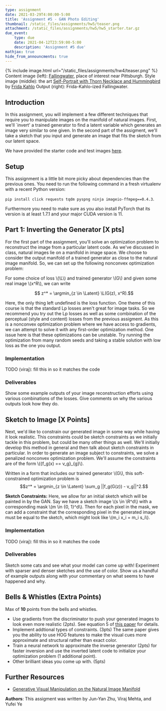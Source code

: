 ```yaml
---
type: assignment
date: 2021-03-29T4:00:00-5:00
title: 'Assignment #5 - GAN Photo Editing'
thumbnail: /static_files/assignments/hw5/teaser.png
attachment: /static_files/assignments/hw5/hw5_starter.tar.gz
due_event:
    type: due
    date: 2021-04-12T23:59:00-5:00
    description: 'Assignment #5 due'
mathjax: true
hide_from_announcments: true
---
```


$$
\DeclareMathOperator{\argmin}{arg min}
\newcommand{\L}{\mathcal{L}}
\newcommand{\Latent}{\tilde{\mathbb{Z}}}
\newcommand{\R}{\mathbb{R}}
$$

{% include image.html url="/static_files/assignments/hw4/teaser.png" %}
Content image (left): [Fallingwater](https://fallingwater.org/), place of interest near Pittsburgh. Style image (middle): the art [Self-Portrait with Thorn Necklace and Hummingbird](https://www.fridakahlo.org/self-portrait-with-thorn-necklace-and-hummingbird.jsp) by [Frida Kahlo](https://www.fridakahlo.org/frida-kahlo-biography.jsp) Output (right): Frida-Kahlo-ized Fallingwater. 

## Introduction
In this assignment, you will implement a few different techniques that require you to manipulate images on the manifold of natural images. First, we'll `invert' a trained generator to find a latent variable which generates an image very similar to one given. In the second part of the assigment, we'll take a sketch that you input and generate an image that fits the sketch from our latent space.

We have provided the starter code and test images [here](/static_files/assignments/hw5/hw5_starter.tar.gz).

## Setup

This assignment is a little bit more picky about dependencies than the previous ones. You need to run the following command in a fresh virtualenv with a recent Python version:

`pip install click requests tqdm pyspng ninja imageio-ffmpeg==0.4.3`.

Furthermore you need to make sure as you also install PyTorch that its version is at least 1.7.1 and your major CUDA version is 11.

## Part 1: Inverting the Generator [X pts]
For the first part of the assignment, you'll solve an optimization problem to reconstruct the image from a particular latent code. As we've discussed in class, natural images lie on a manifold in image space. We choose to consider the output manifold of a trained generator as close to the natural image manifold. So, we can set up the following nonconvex optimization problem:

For some choice of loss \\(\L\\) and trained generator \\(G\\) and given some real image \\(x^R\\), we can write

$$ z^* = \argmin_{z \in \Latent} \L(G(z), x^R).$$

Here, the only thing left undefined is the loss function. One theme of this course is that the standard Lp losses aren't great for image tasks. So we recommend you try out the Lp losses as well as some combination of the perceptual (style and content) losses from the previous assigment. As this is a nonconvex optimization problem where we have access to gradients, we can attempt to solve it with any first-order optimization method. One issue here is that these optimizations can be unstable. Try running the optimization from many random seeds and taking a stable solution with low loss as the one you output.

### Implementation
TODO (viraj): fill this in so it matches the code

### Deliverables

Show some example outputs of your image reconstruction efforts using various combinations of the losses. Give comments on why the various outputs look how they do.

## Sketch to Image [X Points]
Next, we'd like to constrain our generated image in some way while having it look realistic. This constraints could be sketch constraints as we initially tackle in this problem, but could be many other things as well. We'll initially develop this method in general and then talk about sketch constraints in particular. In order to generate an image subject to constraints, we solve a penalized nonconvex optimization problem. We'll assume the constraints are of the form \\(\{f_g(x) == v_g\}_{g}\\).

Written in a form that includes our trained generator \\(G\\), this soft-constrained optimization problem is
$$z^* = \argmin_{z \in \Latent} \sum_g ||f_g(G(z)) - v_g||^2.$$

__Sketch Constraints:__
Here, we allow for an initial sketch which will be painted in by the GAN. Say we have a sketch image \\(s \in \R^d\\) with a corresponding mask \\(m \in {0, 1}^d\\). Then for each pixel in the mask, we can add a constraint that the corresponding pixel in the generated image must be equal to the sketch, which might look like \\(m_i x_i = m_i s_i\\).

### Implementation

TODO (viraj): fill this in so it matches the code

### Deliverables

Sketch some cats and see what your model can come up with! Experiment with sparser and denser sketches and the use of color. Show us a handful of example outputs along with your commentary on what seems to have happened and why.

## Bells & Whistles (Extra Points)
Max of **10** points from the bells and whistles.
- Use gradients from the discriminator to push your generated images to look even more realistic (2pts). See equation 5 of [this paper](https://arxiv.org/pdf/1609.03552.pdf) for details.
- Implement addtional types of constraints. (3pts) The same paper gives you the ability to use HOG features to make the visual cues more approximate and structural rather than exact color.
- Train a neural network to approximate the inverse generator (2pts) for faster inversion and use the inverted latent code to initialize your optimization problem (1 additional point).
- Other brilliant ideas you come up with. (5pts)


## Further Resources
- [Generative Visual Manipulation on the Natural Image Manifold](https://arxiv.org/pdf/1609.03552.pdf)

__Authors__:
This assigment was written by Jun-Yan Zhu, Viraj Mehta, and Yufei Ye

